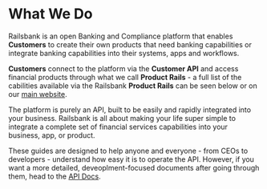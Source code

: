 # What We Do

Railsbank is an open Banking and Compliance platform that enables **Customers** to create their own products that need banking capabilities or integrate banking capabilities into their systems, apps and workflows.

**Customers** connect to the platform via the **Customer API** and access financial products through what we call **Product Rails** - a full list of the cabilities available via the Railsbank **Product Rails** can be seen below or on our [main website](https://www.railsbank.com/).

 The platform is purely an API, built to be easily and rapidly integrated into your business. Railsbank is all about making your life super simple to integrate a complete set of financial services capabilities into your business, app, or product.

These guides are designed to help anyone and everyone - from CEOs to developers - understand how easy it is to operate the API. However, if you want a more detailed, deveoplment-focused documents after going through them, head to the [API Docs](https://docs.railsbank.com/).
